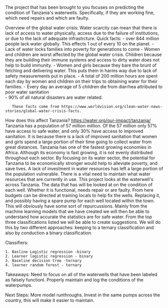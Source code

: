 The project that has been brought to you focuses on predicting the condition of Tanzania's waterwells. Specifically, if they are working fine, which need repairs and which are faulty. 

Overview of the global water crisis: 
    Water scarcity can mean that there is lack of access to water physically, access due to the failure of institutions, or due to the lack of adequate infrastrcture. 
    Quick facts: 
        - over 844 million people lack water globally. This effects 1 out of every 10 on the planet. 
        - Lack of water locks families into poverty for generations to come
        - Women and children are worst affected by the global water crisis. Children because they are building their immune systems and access to dirty water does not help to build immunity. 
        - Women and girls because they bare the brunt of fetching and delivering water. This puts them in harms way due to lack of safety measurements put in place. 
        - A total of 200 million hours are spent each day by women and children on their trips to obtaining water for their families. 
        - Every day an average of 5 children die from diarrhea attributed to poor water sanitation  
        - 90% of all natural disasters are water related. 
        
       These facts come from https://www.worldvision.org/clean-water-news-stories/global-water-crisis-facts. 
       
How does this affect Tanzania? https://water.org/our-impact/tanzania/ 
      Tanzania has a population of 57 million million. Of the 57 million only 57% have access to safe water, and only 30% have access to improved sanitation. It is because there is a lack of improved sanitation that women and girls spend a large portion of their time going to collect water from great distances. 
      Tanzania has one of the fastest growing economies in Africa. Although its economy is fast growing, it is not evenly distributed throughout each sector. By focusing on its water sector, the potential for Tanzania to be economically stronger would help to alleviate poverty, and save lives. 
      A lack of investment in water resources has left a large portion of the population vulnerable. There is a vital need to maintain what water resources that are currently in use. This project looks at the waterwell's across Tanzania. The data that has will be looked at on the condition of each well. Whether it is functional, needs repair or are faulty. From here budgets can be directed at training locals to help fix the wells. Replacing it, and possibly having a spare pump for each well located within the town. This will obviously have some sort of repurcussions. 
      Mainly from the machine learning models that we have created we will then be able to understand how accurate the statistics are for safe water. From the top three classifications listed we will be able to create suggestions. We will do this by two different approaches: keeping to a ternary classification and also by conduction a binary classification. 
      
Classifiers: 

    1. Basline Logistic regression -binary 
    2. Learner logistic regression - binary 
    3. Baseline decision tree -ternary 
    4. learner random forest - ternary 
    
Takeaways: 
    Need to focus on all of the waterwells that have been labeled as falsely functionl. Properly maintain and log the conditions of the waterpumps. 



Next Steps: 
     More model runthroughs. 
     Invest in the same pumps across the country, this will make it easier to maintain. 